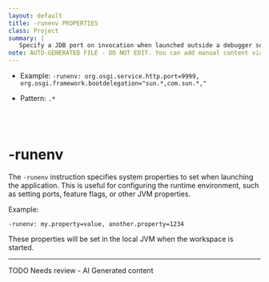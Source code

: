 ```yaml
---
layout: default
title: -runenv PROPERTIES
class: Project
summary: |
   Specify a JDB port on invocation when launched outside a debugger so the debugger can attach later.
note: AUTO-GENERATED FILE - DO NOT EDIT. You can add manual content via same filename in ext folder. 
---
```


- Example: `-runenv: org.osgi.service.http.port=9999, org.osgi.framework.bootdelegation="sun.*,com.sun.*,"`

- Pattern: `.*`

<!-- Manual content from: ext/runenv.md --><br /><br />

# -runenv

The `-runenv` instruction specifies system properties to set when launching the application. This is useful for configuring the runtime environment, such as setting ports, feature flags, or other JVM properties.

Example:

```
-runenv: my.property=value, another.property=1234
```

These properties will be set in the local JVM when the workspace is started.


<hr />
TODO Needs review - AI Generated content
